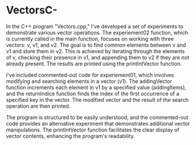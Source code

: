 # VectorsC-

In the C++ program "Vectors.cpp," I've developed a set of experiments to demonstrate various vector operations. The experiement02 function, which is currently called in the main function, focuses on working with three vectors: v, v1, and v2. The goal is to find common elements between v and v1 and store them in v2. This is achieved by iterating through the elements of v, checking their presence in v1, and appending them to v2 if they are not already present. The results are printed using the printIntVector function.

I've included commented-out code for experiement01, which involves modifying and searching elements in a vector (v1). The addingVector function increments each element in v1 by a specified value (addingItems), and the returnIndice function finds the index of the first occurrence of a specified key in the vector. The modified vector and the result of the search operation are then printed.

The program is structured to be easily understood, and the commented-out code provides an alternative experiment that demonstrates additional vector manipulations. The printIntVector function facilitates the clear display of vector contents, enhancing the program's readability.




